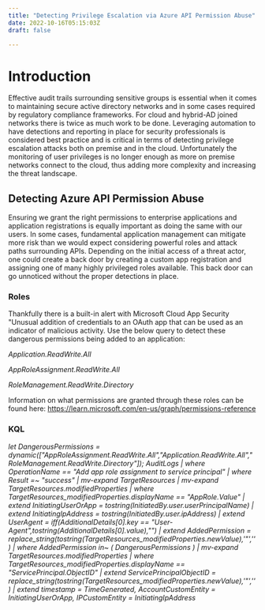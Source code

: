 ```yaml
---
title: "Detecting Privilege Escalation via Azure API Permission Abuse"
date: 2022-10-16T05:15:03Z
draft: false

---
```


# Introduction

Effective audit trails surrounding sensitive groups is essential when it comes to maintaining secure active directory networks and in some cases required by regulatory compliance frameworks. For cloud and hybrid-AD joined networks there is twice as much work to be done. Leveraging automation to have detections and reporting in place for security professionals is considered best practice and is critical in terms of detecting privilege escalation attacks both on premise and in the cloud. Unfortunately the monitoring of user privileges is no longer enough as more on premise networks connect to the cloud, thus adding more complexity and increasing the threat landscape. 

## Detecting Azure API Permission Abuse

Ensuring we grant the right permissions to enterprise applications and application registrations is equally important as doing the same with our users. In some cases, fundamental application management can mitigate more risk than we would expect considering powerful roles and attack paths surrounding APIs. Depending on the initial access of a threat actor, one could create a back door by creating a custom app registration and assigning one of many highly privileged roles available. This back door can go unnoticed without the proper detections in place.

### Roles

Thankfully there is a built-in alert with Microsoft Cloud App Security "Unusual addition of credentials to an OAuth app that can be used as an indicator of malicious activity. Use the below query to detect these dangerous permissions being added to an application: 

*Application.ReadWrite.All*

*AppRoleAssignment.ReadWrite.All*

*RoleManagement.ReadWrite.Directory*

Information on what permissions are granted through these roles can be found here: https://learn.microsoft.com/en-us/graph/permissions-reference

###  KQL

**let DangerousPermissions = dynamic(["AppRoleAssignment.ReadWrite.All","Application.ReadWrite.All","RoleManagement.ReadWrite.Directory"]);*
 *AuditLogs*
 *| where OperationName == "Add app role assignment to service principal"*
 *| where Result =~ "success"*
 *| mv-expand TargetResources*
 *| mv-expand TargetResources.modifiedProperties*
 *| where TargetResources_modifiedProperties.displayName == "AppRole.Value"*
 *| extend InitiatingUserOrApp = tostring(InitiatedBy.user.userPrincipalName)*
 *| extend InitiatingIpAddress = tostring(InitiatedBy.user.ipAddress)*
 *| extend UserAgent = iff(AdditionalDetails[0].key == "User-Agent",tostring(AdditionalDetails[0].value),"")*
 *| extend AddedPermission = replace_string(tostring(TargetResources_modifiedProperties.newValue),'"','')*
 *| where AddedPermission in~ ( DangerousPermissions )*
 *| mv-expand TargetResources.modifiedProperties*
 *| where TargetResources_modifiedProperties.displayName == "ServicePrincipal.ObjectID"*
 *| extend ServicePrincipalObjectID = replace_string(tostring(TargetResources_modifiedProperties.newValue),'"','')*
 | extend timestamp = TimeGenerated, AccountCustomEntity = InitiatingUserOrApp, IPCustomEntity = InitiatingIpAddress*

 
